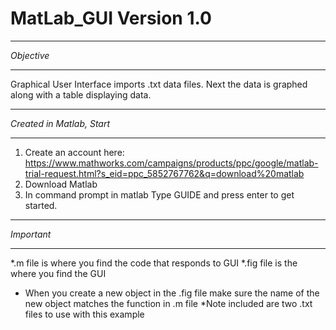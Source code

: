 # MatLab_GUI Version 1.0
***********
*Objective*
***********
Graphical User Interface imports .txt data files. Next the data is graphed along with a table displaying data. 




****************************
*Created in Matlab, Start*
****************************
1. Create an account here: https://www.mathworks.com/campaigns/products/ppc/google/matlab-trial-request.html?s_eid=ppc_5852767762&q=download%20matlab
2. Download Matlab 
3. In command prompt in matlab Type GUIDE and press enter to get started. 




***********
*Important*
***********
*.m file is where you find the code that responds to GUI
*.fig file is the where you find the GUI
* When you create a new object in the .fig file make sure the name of the new object matches the function in .m file
*Note included are two .txt files to use with this example
